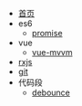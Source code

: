 * [首页](/)
* es6
  * [promise](/note/es6/promise/index)
* vue
  * [vue-mvvm](note/article/vue-mvvm/index)
* [rxjs](/note/rxjs/README)
* [git](/note/git/index)
* 代码段
  * [debounce](note/code/debounce/index)